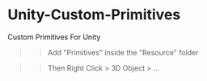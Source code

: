 # Unity-Custom-Primitives
Custom Primitives For Unity

>> Add "Primitives" inside the "Resource" folder

>> Then Right Click > 3D Object > ...
